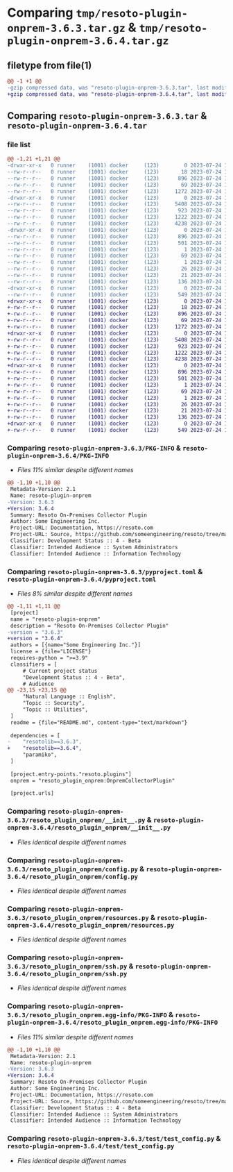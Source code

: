 # Comparing `tmp/resoto-plugin-onprem-3.6.3.tar.gz` & `tmp/resoto-plugin-onprem-3.6.4.tar.gz`

## filetype from file(1)

```diff
@@ -1 +1 @@
-gzip compressed data, was "resoto-plugin-onprem-3.6.3.tar", last modified: Mon Jul 24 12:18:25 2023, max compression
+gzip compressed data, was "resoto-plugin-onprem-3.6.4.tar", last modified: Mon Jul 24 18:29:34 2023, max compression
```

## Comparing `resoto-plugin-onprem-3.6.3.tar` & `resoto-plugin-onprem-3.6.4.tar`

### file list

```diff
@@ -1,21 +1,21 @@
-drwxr-xr-x   0 runner    (1001) docker     (123)        0 2023-07-24 12:18:25.128377 resoto-plugin-onprem-3.6.3/
--rw-r--r--   0 runner    (1001) docker     (123)       18 2023-07-24 12:14:52.000000 resoto-plugin-onprem-3.6.3/MANIFEST.in
--rw-r--r--   0 runner    (1001) docker     (123)      896 2023-07-24 12:18:25.128377 resoto-plugin-onprem-3.6.3/PKG-INFO
--rw-r--r--   0 runner    (1001) docker     (123)       69 2023-07-24 12:14:52.000000 resoto-plugin-onprem-3.6.3/README.md
--rw-r--r--   0 runner    (1001) docker     (123)     1272 2023-07-24 12:14:52.000000 resoto-plugin-onprem-3.6.3/pyproject.toml
-drwxr-xr-x   0 runner    (1001) docker     (123)        0 2023-07-24 12:18:25.128377 resoto-plugin-onprem-3.6.3/resoto_plugin_onprem/
--rw-r--r--   0 runner    (1001) docker     (123)     5408 2023-07-24 12:14:52.000000 resoto-plugin-onprem-3.6.3/resoto_plugin_onprem/__init__.py
--rw-r--r--   0 runner    (1001) docker     (123)      923 2023-07-24 12:14:52.000000 resoto-plugin-onprem-3.6.3/resoto_plugin_onprem/config.py
--rw-r--r--   0 runner    (1001) docker     (123)     1222 2023-07-24 12:14:52.000000 resoto-plugin-onprem-3.6.3/resoto_plugin_onprem/resources.py
--rw-r--r--   0 runner    (1001) docker     (123)     4238 2023-07-24 12:14:52.000000 resoto-plugin-onprem-3.6.3/resoto_plugin_onprem/ssh.py
-drwxr-xr-x   0 runner    (1001) docker     (123)        0 2023-07-24 12:18:25.128377 resoto-plugin-onprem-3.6.3/resoto_plugin_onprem.egg-info/
--rw-r--r--   0 runner    (1001) docker     (123)      896 2023-07-24 12:18:25.000000 resoto-plugin-onprem-3.6.3/resoto_plugin_onprem.egg-info/PKG-INFO
--rw-r--r--   0 runner    (1001) docker     (123)      501 2023-07-24 12:18:25.000000 resoto-plugin-onprem-3.6.3/resoto_plugin_onprem.egg-info/SOURCES.txt
--rw-r--r--   0 runner    (1001) docker     (123)        1 2023-07-24 12:18:25.000000 resoto-plugin-onprem-3.6.3/resoto_plugin_onprem.egg-info/dependency_links.txt
--rw-r--r--   0 runner    (1001) docker     (123)       69 2023-07-24 12:18:25.000000 resoto-plugin-onprem-3.6.3/resoto_plugin_onprem.egg-info/entry_points.txt
--rw-r--r--   0 runner    (1001) docker     (123)        1 2023-07-24 12:16:15.000000 resoto-plugin-onprem-3.6.3/resoto_plugin_onprem.egg-info/not-zip-safe
--rw-r--r--   0 runner    (1001) docker     (123)       26 2023-07-24 12:18:25.000000 resoto-plugin-onprem-3.6.3/resoto_plugin_onprem.egg-info/requires.txt
--rw-r--r--   0 runner    (1001) docker     (123)       21 2023-07-24 12:18:25.000000 resoto-plugin-onprem-3.6.3/resoto_plugin_onprem.egg-info/top_level.txt
--rw-r--r--   0 runner    (1001) docker     (123)      136 2023-07-24 12:18:25.128377 resoto-plugin-onprem-3.6.3/setup.cfg
-drwxr-xr-x   0 runner    (1001) docker     (123)        0 2023-07-24 12:18:25.128377 resoto-plugin-onprem-3.6.3/test/
--rw-r--r--   0 runner    (1001) docker     (123)      549 2023-07-24 12:14:52.000000 resoto-plugin-onprem-3.6.3/test/test_config.py
+drwxr-xr-x   0 runner    (1001) docker     (123)        0 2023-07-24 18:29:34.612760 resoto-plugin-onprem-3.6.4/
+-rw-r--r--   0 runner    (1001) docker     (123)       18 2023-07-24 18:25:34.000000 resoto-plugin-onprem-3.6.4/MANIFEST.in
+-rw-r--r--   0 runner    (1001) docker     (123)      896 2023-07-24 18:29:34.612760 resoto-plugin-onprem-3.6.4/PKG-INFO
+-rw-r--r--   0 runner    (1001) docker     (123)       69 2023-07-24 18:25:34.000000 resoto-plugin-onprem-3.6.4/README.md
+-rw-r--r--   0 runner    (1001) docker     (123)     1272 2023-07-24 18:25:34.000000 resoto-plugin-onprem-3.6.4/pyproject.toml
+drwxr-xr-x   0 runner    (1001) docker     (123)        0 2023-07-24 18:29:34.612760 resoto-plugin-onprem-3.6.4/resoto_plugin_onprem/
+-rw-r--r--   0 runner    (1001) docker     (123)     5408 2023-07-24 18:25:34.000000 resoto-plugin-onprem-3.6.4/resoto_plugin_onprem/__init__.py
+-rw-r--r--   0 runner    (1001) docker     (123)      923 2023-07-24 18:25:34.000000 resoto-plugin-onprem-3.6.4/resoto_plugin_onprem/config.py
+-rw-r--r--   0 runner    (1001) docker     (123)     1222 2023-07-24 18:25:34.000000 resoto-plugin-onprem-3.6.4/resoto_plugin_onprem/resources.py
+-rw-r--r--   0 runner    (1001) docker     (123)     4238 2023-07-24 18:25:34.000000 resoto-plugin-onprem-3.6.4/resoto_plugin_onprem/ssh.py
+drwxr-xr-x   0 runner    (1001) docker     (123)        0 2023-07-24 18:29:34.612760 resoto-plugin-onprem-3.6.4/resoto_plugin_onprem.egg-info/
+-rw-r--r--   0 runner    (1001) docker     (123)      896 2023-07-24 18:29:34.000000 resoto-plugin-onprem-3.6.4/resoto_plugin_onprem.egg-info/PKG-INFO
+-rw-r--r--   0 runner    (1001) docker     (123)      501 2023-07-24 18:29:34.000000 resoto-plugin-onprem-3.6.4/resoto_plugin_onprem.egg-info/SOURCES.txt
+-rw-r--r--   0 runner    (1001) docker     (123)        1 2023-07-24 18:29:34.000000 resoto-plugin-onprem-3.6.4/resoto_plugin_onprem.egg-info/dependency_links.txt
+-rw-r--r--   0 runner    (1001) docker     (123)       69 2023-07-24 18:29:34.000000 resoto-plugin-onprem-3.6.4/resoto_plugin_onprem.egg-info/entry_points.txt
+-rw-r--r--   0 runner    (1001) docker     (123)        1 2023-07-24 18:27:13.000000 resoto-plugin-onprem-3.6.4/resoto_plugin_onprem.egg-info/not-zip-safe
+-rw-r--r--   0 runner    (1001) docker     (123)       26 2023-07-24 18:29:34.000000 resoto-plugin-onprem-3.6.4/resoto_plugin_onprem.egg-info/requires.txt
+-rw-r--r--   0 runner    (1001) docker     (123)       21 2023-07-24 18:29:34.000000 resoto-plugin-onprem-3.6.4/resoto_plugin_onprem.egg-info/top_level.txt
+-rw-r--r--   0 runner    (1001) docker     (123)      136 2023-07-24 18:29:34.612760 resoto-plugin-onprem-3.6.4/setup.cfg
+drwxr-xr-x   0 runner    (1001) docker     (123)        0 2023-07-24 18:29:34.612760 resoto-plugin-onprem-3.6.4/test/
+-rw-r--r--   0 runner    (1001) docker     (123)      549 2023-07-24 18:25:34.000000 resoto-plugin-onprem-3.6.4/test/test_config.py
```

### Comparing `resoto-plugin-onprem-3.6.3/PKG-INFO` & `resoto-plugin-onprem-3.6.4/PKG-INFO`

 * *Files 11% similar despite different names*

```diff
@@ -1,10 +1,10 @@
 Metadata-Version: 2.1
 Name: resoto-plugin-onprem
-Version: 3.6.3
+Version: 3.6.4
 Summary: Resoto On-Premises Collector Plugin
 Author: Some Engineering Inc.
 Project-URL: Documentation, https://resoto.com
 Project-URL: Source, https://github.com/someengineering/resoto/tree/main/plugins/onelogin
 Classifier: Development Status :: 4 - Beta
 Classifier: Intended Audience :: System Administrators
 Classifier: Intended Audience :: Information Technology
```

### Comparing `resoto-plugin-onprem-3.6.3/pyproject.toml` & `resoto-plugin-onprem-3.6.4/pyproject.toml`

 * *Files 8% similar despite different names*

```diff
@@ -1,11 +1,11 @@
 [project]
 name = "resoto-plugin-onprem"
 description = "Resoto On-Premises Collector Plugin"
-version = "3.6.3"
+version = "3.6.4"
 authors = [{name="Some Engineering Inc."}]
 license = {file="LICENSE"}
 requires-python = ">=3.9"
 classifiers = [
     # Current project status
     "Development Status :: 4 - Beta",
     # Audience
@@ -23,15 +23,15 @@
     "Natural Language :: English",
     "Topic :: Security",
     "Topic :: Utilities",
 ]
 readme = {file="README.md", content-type="text/markdown"}
 
 dependencies = [
-    "resotolib==3.6.3",
+    "resotolib==3.6.4",
     "paramiko",
 ]
 
 [project.entry-points."resoto.plugins"]
 onprem = "resoto_plugin_onprem:OnpremCollectorPlugin"
 
 [project.urls]
```

### Comparing `resoto-plugin-onprem-3.6.3/resoto_plugin_onprem/__init__.py` & `resoto-plugin-onprem-3.6.4/resoto_plugin_onprem/__init__.py`

 * *Files identical despite different names*

### Comparing `resoto-plugin-onprem-3.6.3/resoto_plugin_onprem/config.py` & `resoto-plugin-onprem-3.6.4/resoto_plugin_onprem/config.py`

 * *Files identical despite different names*

### Comparing `resoto-plugin-onprem-3.6.3/resoto_plugin_onprem/resources.py` & `resoto-plugin-onprem-3.6.4/resoto_plugin_onprem/resources.py`

 * *Files identical despite different names*

### Comparing `resoto-plugin-onprem-3.6.3/resoto_plugin_onprem/ssh.py` & `resoto-plugin-onprem-3.6.4/resoto_plugin_onprem/ssh.py`

 * *Files identical despite different names*

### Comparing `resoto-plugin-onprem-3.6.3/resoto_plugin_onprem.egg-info/PKG-INFO` & `resoto-plugin-onprem-3.6.4/resoto_plugin_onprem.egg-info/PKG-INFO`

 * *Files 11% similar despite different names*

```diff
@@ -1,10 +1,10 @@
 Metadata-Version: 2.1
 Name: resoto-plugin-onprem
-Version: 3.6.3
+Version: 3.6.4
 Summary: Resoto On-Premises Collector Plugin
 Author: Some Engineering Inc.
 Project-URL: Documentation, https://resoto.com
 Project-URL: Source, https://github.com/someengineering/resoto/tree/main/plugins/onelogin
 Classifier: Development Status :: 4 - Beta
 Classifier: Intended Audience :: System Administrators
 Classifier: Intended Audience :: Information Technology
```

### Comparing `resoto-plugin-onprem-3.6.3/test/test_config.py` & `resoto-plugin-onprem-3.6.4/test/test_config.py`

 * *Files identical despite different names*

